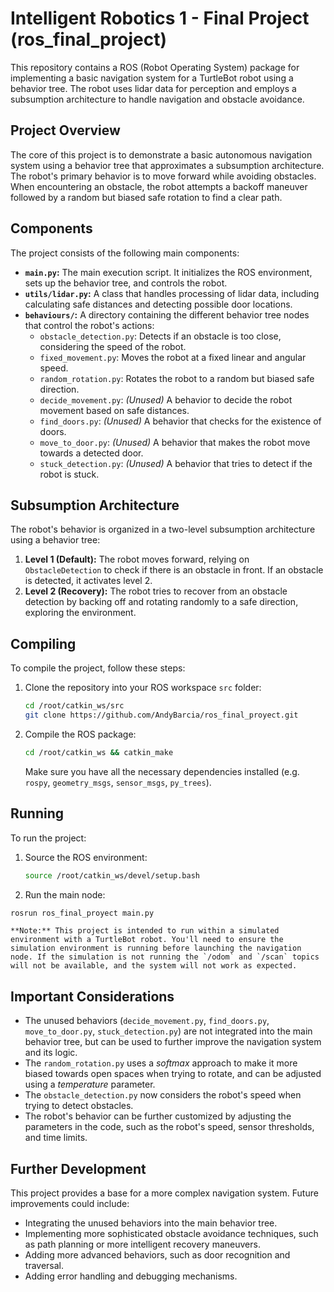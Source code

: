 # Intelligent Robotics 1 - Final Project (ros_final_project)

This repository contains a ROS (Robot Operating System) package for implementing a basic navigation system for a TurtleBot robot using a behavior tree. The robot uses lidar data for perception and employs a subsumption architecture to handle navigation and obstacle avoidance.

## Project Overview

The core of this project is to demonstrate a basic autonomous navigation system using a behavior tree that approximates a subsumption architecture. The robot's primary behavior is to move forward while avoiding obstacles. When encountering an obstacle, the robot attempts a backoff maneuver followed by a random but biased safe rotation to find a clear path.

## Components

The project consists of the following main components:

*   **`main.py`:** The main execution script. It initializes the ROS environment, sets up the behavior tree, and controls the robot.
*   **`utils/lidar.py`:** A class that handles processing of lidar data, including calculating safe distances and detecting possible door locations.
*   **`behaviours/`:** A directory containing the different behavior tree nodes that control the robot's actions:
    *   `obstacle_detection.py`: Detects if an obstacle is too close, considering the speed of the robot.
    *   `fixed_movement.py`: Moves the robot at a fixed linear and angular speed.
    *   `random_rotation.py`: Rotates the robot to a random but biased safe direction.
    *   `decide_movement.py`: *(Unused)* A behavior to decide the robot movement based on safe distances.
    *   `find_doors.py`: *(Unused)* A behavior that checks for the existence of doors.
    *   `move_to_door.py`: *(Unused)* A behavior that makes the robot move towards a detected door.
    *   `stuck_detection.py`: *(Unused)* A behavior that tries to detect if the robot is stuck.

## Subsumption Architecture

The robot's behavior is organized in a two-level subsumption architecture using a behavior tree:

1.  **Level 1 (Default):** The robot moves forward, relying on `ObstacleDetection` to check if there is an obstacle in front. If an obstacle is detected, it activates level 2.
2.  **Level 2 (Recovery):** The robot tries to recover from an obstacle detection by backing off and rotating randomly to a safe direction, exploring the environment.

## Compiling

To compile the project, follow these steps:

1.  Clone the repository into your ROS workspace `src` folder:

    ```bash
    cd /root/catkin_ws/src
    git clone https://github.com/AndyBarcia/ros_final_proyect.git
    ```

2.  Compile the ROS package:

    ```bash
    cd /root/catkin_ws && catkin_make
    ```

    Make sure you have all the necessary dependencies installed (e.g. `rospy`, `geometry_msgs`, `sensor_msgs`, `py_trees`).

## Running

To run the project:

1.  Source the ROS environment:

    ```bash
    source /root/catkin_ws/devel/setup.bash
    ```

2.  Run the main node:
   
   ```bash
   rosrun ros_final_proyect main.py
   ```

    **Note:** This project is intended to run within a simulated environment with a TurtleBot robot. You'll need to ensure the simulation environment is running before launching the navigation node. If the simulation is not running the `/odom` and `/scan` topics will not be available, and the system will not work as expected.

## Important Considerations

*   The unused behaviors (`decide_movement.py`, `find_doors.py`, `move_to_door.py`, `stuck_detection.py`) are not integrated into the main behavior tree, but can be used to further improve the navigation system and its logic.
* The `random_rotation.py` uses a *softmax* approach to make it more biased towards open spaces when trying to rotate, and can be adjusted using a *temperature* parameter.
* The `obstacle_detection.py` now considers the robot's speed when trying to detect obstacles.
* The robot's behavior can be further customized by adjusting the parameters in the code, such as the robot's speed, sensor thresholds, and time limits.

## Further Development

This project provides a base for a more complex navigation system. Future improvements could include:

*   Integrating the unused behaviors into the main behavior tree.
*   Implementing more sophisticated obstacle avoidance techniques, such as path planning or more intelligent recovery maneuvers.
*   Adding more advanced behaviors, such as door recognition and traversal.
*   Adding error handling and debugging mechanisms.
